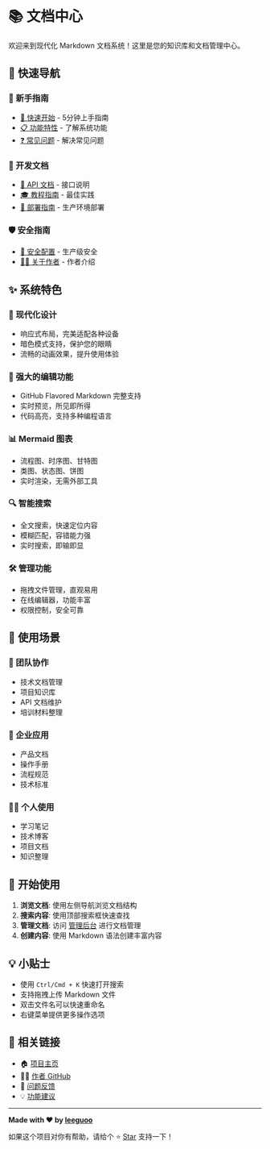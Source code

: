 # 📚 文档中心

欢迎来到现代化 Markdown 文档系统！这里是您的知识库和文档管理中心。

## 🚀 快速导航

### 📖 新手指南
- [🚀 快速开始](/docs/示例文档/getting-started) - 5分钟上手指南
- [📋 功能特性](/docs/示例文档/features) - 了解系统功能
- [❓ 常见问题](/docs/示例文档/faq) - 解决常见问题

### 🔧 开发文档
- [📡 API 文档](/docs/示例文档/api) - 接口说明
- [🎓 教程指南](/docs/示例文档/tutorials) - 最佳实践
- [🚀 部署指南](/docs/示例文档/deployment) - 生产环境部署

### 🛡️ 安全指南
- [🔐 安全配置](/docs/示例文档/安全指南/安全配置) - 生产级安全
- [👨‍💻 关于作者](/docs/示例文档/关于作者/leeguoo) - 作者介绍

## ✨ 系统特色

### 🎨 现代化设计
- 响应式布局，完美适配各种设备
- 暗色模式支持，保护您的眼睛
- 流畅的动画效果，提升使用体验

### 📝 强大的编辑功能
- GitHub Flavored Markdown 完整支持
- 实时预览，所见即所得
- 代码高亮，支持多种编程语言

### 📊 Mermaid 图表
- 流程图、时序图、甘特图
- 类图、状态图、饼图
- 实时渲染，无需外部工具

### 🔍 智能搜索
- 全文搜索，快速定位内容
- 模糊匹配，容错能力强
- 实时搜索，即输即显

### 🛠️ 管理功能
- 拖拽文件管理，直观易用
- 在线编辑器，功能丰富
- 权限控制，安全可靠

## 🎯 使用场景

### 👥 团队协作
- 技术文档管理
- 项目知识库
- API 文档维护
- 培训材料整理

### 🏢 企业应用
- 产品文档
- 操作手册
- 流程规范
- 技术标准

### 👨‍💻 个人使用
- 学习笔记
- 技术博客
- 项目文档
- 知识整理

## 🚀 开始使用

1. **浏览文档**: 使用左侧导航浏览文档结构
2. **搜索内容**: 使用顶部搜索框快速查找
3. **管理文档**: 访问 [管理后台](/admin) 进行文档管理
4. **创建内容**: 使用 Markdown 语法创建丰富内容

## 💡 小贴士

- 使用 `Ctrl/Cmd + K` 快速打开搜索
- 支持拖拽上传 Markdown 文件
- 双击文件名可以快速重命名
- 右键菜单提供更多操作选项

## 🔗 相关链接

- 🏠 [项目主页](https://github.com/leeguooooo/markdown-site)
- 👨‍💻 [作者 GitHub](https://github.com/leeguooooo)
- 🐛 [问题反馈](https://github.com/leeguooooo/markdown-site/issues)
- 💡 [功能建议](https://github.com/leeguooooo/markdown-site/discussions)

---

**Made with ❤️ by [leeguoo](https://github.com/leeguooooo)**

如果这个项目对你有帮助，请给个 ⭐ [Star](https://github.com/leeguooooo/markdown-site) 支持一下！
